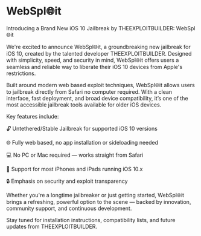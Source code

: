# WebSpl🌐it
Introducing a Brand New iOS 10 Jailbreak by THEEXPLOITBUILDER: WebSpl🌐it

We're excited to announce WebSpl🌐it, a groundbreaking new jailbreak for iOS 10, created by the talented developer THEEXPLOITBUILDER. Designed with simplicity, speed, and security in mind, WebSpl🌐it offers users a seamless and reliable way to liberate their iOS 10 devices from Apple's restrictions.

Built around modern web based exploit techniques, WebSpl🌐it allows users to jailbreak directly from Safari no computer required. With a clean interface, fast deployment, and broad device compatibility, it’s one of the most accessible jailbreak tools available for older iOS devices.

Key features include:

🔓 Untethered/Stable Jailbreak for supported iOS 10 versions

🌐 Fully web based, no app installation or sideloading needed

💻 No PC or Mac required — works straight from Safari

📱 Support for most iPhones and iPads running iOS 10.x

🔒 Emphasis on security and exploit transparency

Whether you're a longtime jailbreaker or just getting started, WebSpl🌐it brings a refreshing, powerful option to the scene — backed by innovation, community support, and continuous development.

Stay tuned for installation instructions, compatibility lists, and future updates from THEEXPLOITBUILDER.
